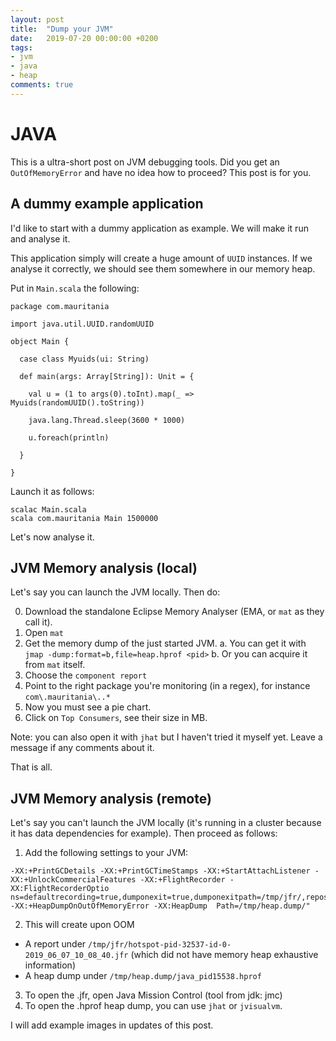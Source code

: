 ```yaml
---
layout: post
title:  "Dump your JVM"
date:   2019-07-20 00:00:00 +0200
tags:
- jvm
- java
- heap
comments: true
---
```

# JAVA

This is a ultra-short post on JVM debugging tools. Did you get an `OutOfMemoryError` and have no idea how to proceed? This post is for you.
  
## A dummy example application

I'd like to start with a dummy application as example. We will make it run and analyse it.

This application simply will create a huge amount of `UUID` instances. If we analyse it correctly, we should see them somewhere in our memory heap.

Put in `Main.scala` the following:

<!--more-->

```
package com.mauritania

import java.util.UUID.randomUUID

object Main {

  case class Myuids(ui: String)

  def main(args: Array[String]): Unit = {

    val u = (1 to args(0).toInt).map(_ => Myuids(randomUUID().toString))

    java.lang.Thread.sleep(3600 * 1000)

    u.foreach(println)

  }

}
```

Launch it as follows:

```
scalac Main.scala
scala com.mauritania Main 1500000

```

Let's now analyse it.

## JVM Memory analysis (local)

Let's say you can launch the JVM locally. Then do:

0. Download the standalone Eclipse Memory Analyser (EMA, or `mat` as they call it).
1. Open `mat`
2. Get the memory dump of the just started JVM. 
  a. You can get it with `jmap -dump:format=b,file=heap.hprof <pid>`
  b. Or you can acquire it from `mat` itself.
3. Choose the `component report`
4. Point to the right package you're monitoring (in a regex), for instance `com\.mauritania\..*`
5. Now you must see a pie chart.
6. Click on `Top Consumers`, see their size in MB.

Note: you can also open it with `jhat` but I haven't tried it myself yet. Leave a message if any comments about it.

That is all.


## JVM Memory analysis (remote)

Let's say you can't launch the JVM locally (it's running in a cluster because it has data dependencies for example). Then proceed as follows:

1. Add the following settings to your JVM:

```
-XX:+PrintGCDetails -XX:+PrintGCTimeStamps -XX:+StartAttachListener -XX:+UnlockCommercialFeatures -XX:+FlightRecorder -XX:FlightRecorderOptio  ns=defaultrecording=true,dumponexit=true,dumponexitpath=/tmp/jfr/,repository=/tmp/jfr/,disk=true -XX:+HeapDumpOnOutOfMemoryError -XX:HeapDump  Path=/tmp/heap.dump/"

```
2. This will create upon OOM
 - A report under `/tmp/jfr/hotspot-pid-32537-id-0-2019_06_07_10_08_40.jfr` (which did not have memory heap exhaustive information)
 - A heap dump under `/tmp/heap.dump/java_pid15538.hprof`
3. To open the .jfr, open Java Mission Control (tool from jdk: jmc)
4. To open the .hprof heap dump, you can use `jhat` or `jvisualvm`.

I will add example images in updates of this post.

